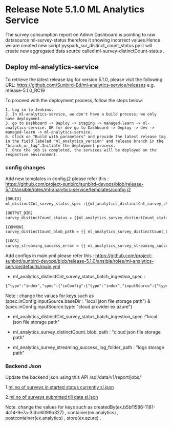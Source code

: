 # Release Note 5.1.0 ML Analytics Service

The survey consumption report on Admin Dashboard is pointing to raw datasource 
ml-survey-status therefore it showing incorrect values.Hence we are
created new script pyspark_sur_distinct_count_status.py it will create
new aggregated data source called ml-survey-distinctCount-status
.

## Deploy ml-analytics-service
To retrieve the latest release tag for version 5.1.0, please visit the following URL: https://github.com/Sunbird-Ed/ml-analytics-service/releases e.g. release-5.1.0_RC19

To proceed with the deployment process, follow the steps below:

    1. Log in to Jenkins.
    2. In ml-analytics-service, we don't have a build process; we only have deployment.
    3. go to Dashboard -> Deploy -> staging -> managed-learn -> ml-analytics-service. OR for dev go to Dashboard -> Deploy -> dev -> managed-learn -> ml-analytics-service.
    6. Click on "Build with parameters" and provide the latest release tag in the field labeled "ml_analytics_version" and release branch in the "branch_or_tag".Initiate the deployment process.
    7. Once the job is completed, the services will be deployed on the respective environment.

### config changes
Add new templates in config.j2 please refer this : https://github.com/project-sunbird/sunbird-devops/blob/release-5.1.0/ansible/roles/ml-analytics-service/templates/config.j2

```html
[DRUID] 
ml_distinctCnt_survey_status_spec :{{ml_analytics_distinctCnt_survey_status_batch_ingestion_spec}} 

[OUTPUT_DIR]
survey_distinctCount_status = {{ml_analytics_survey_distinctCount_status_filepath}}

[COMMON]
survey_distinctCount_blob_path = {{ ml_analytics_survey_distinctCount_blob_path }}

[LOGS]
survey_streaming_success_error = {{ ml_analytics_survey_streaming_success_log_folder_path }}
```
Add configs in main.yml please refer this : https://github.com/project-sunbird/sunbird-devops/blob/release-5.1.0/ansible/roles/ml-analytics-service/defaults/main.yml

- ml_analytics_distinctCnt_survey_status_batch_ingestion_spec :
```html
{"type":"index","spec":{"ioConfig":{"type":"index","inputSource":{"type":"local","baseDir":["local json file storage path"],"filter":"ml_survey_distinctCount_status.json"},"inputFormat":{"type":"json"}},"tuningConfig":{"type":"index","partitionsSpec":{"type":"dynamic"}},"dataSchema":{"dataSource":"ml-surveydistinctCount-status","granularitySpec":{"type":"uniform","queryGranularity":"none","rollup":false,"segmentGranularity":"DAY"},"timestampSpec":{"column":"time_stamp","format":"auto"},"dimensionsSpec":{"dimensions":[{"type":"string","name":"program_name"},{"type":"string","name":"program_id"},{"type":"string","name":"survey_name"},{"type":"string","name":"survey_id"},{"type":"string","name":"submission_status"},{"type":"string","name":"state_name"},{"type":"string","name":"state_externalId"},{"type":"string","name":"district_name"},{"type":"string","name":"district_externalId"},{"type":"string","name":"block_name"},{"type":"string","name":"block_externalId"},{"type":"string","name":"organisation_name"},{"type":"string","name":"organisation_id"},{"type":"string","name":"private_program"},{"type":"string","name":"parent_channel"},{"type":"long","name":"unique_users"},{"type":"long","name":"unique_submissions"},{"type":"string","name":"time_stamp"}]},"metricsSpec":[]}}}
```
Note : change the values for keys such as (spec.inConfig.inputSource.baseDir : "local json file storage path")  & (spec.inConfig.inputSource.type: "cloud provider ex.azure")

- ml_analytics_distinctCnt_survey_status_batch_ingestion_spec :"local json file storage path"

- ml_analytics_survey_distinctCount_blob_path : "cloud json file storage path"

- ml_analytics_survey_streaming_success_log_folder_path : "logs storage path"

### Backend Json
Update the backend json using this API /api/data/v1/report/jobs/ 

1\.[ml no of surveys in started status currently sl.json](https://github.com/shikshalokam/ml-analytics-service/blob/release-6.0.0/migrations/releases/6.0.0/config/backend/create/ml_no_of_surveys_in_started_status_currently_sl.json)

2\.[ml no of surveys submitted till date sl.json](https://github.com/shikshalokam/ml-analytics-service/blob/release-6.0.0/migrations/releases/6.0.0/config/backend/create/ml_no_of_surveys_submitted_till_date_sl.json)

Note. change the values for keys such as createdBy(ex.b5bf1586-1181-4c14-9e7a-3cbc6099b327) , container(ex.analytics) , postcontainer(ex.analytics) , store(ex.azure) . 
